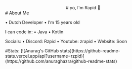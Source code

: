 <div align="center">
# yo, I'm Rapid 👋
</div>
# About Me

• Dutch Developer
• I'm 15 years old

I can code in:
• Java
• Kotlin

Socials:
• Discord: Rzpid
• Youtube: zrapid
• Website: Soon

<div>
#Stats:
[![Anurag's GitHub stats](https://github-readme-stats.vercel.app/api?username=rzpid)](https://github.com/anuraghazra/github-readme-stats)
